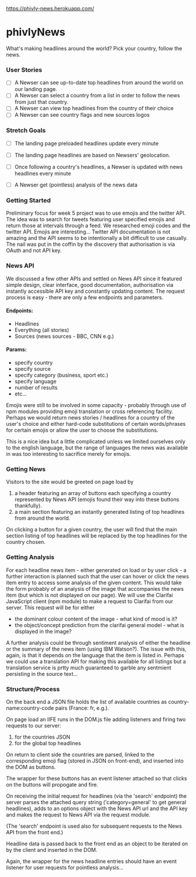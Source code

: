 https://phivly-news.herokuapp.com/

# phivlyNews

What's making headlines around the world? Pick your country, follow the news.

### User Stories

-   [ ]  A Newser can see up-to-date top headlines from around the world on our landing page.
-   [ ]  A Newser can select a country from a list in order to follow the news from just that country.
-   [ ]  A Newser can view top headlines from the country of their choice
-   [ ]  A Newser can see country flags and new sources logos

### Stretch Goals

-   [ ]  The landing page preloaded headlines update every minute
-   [ ]  The landing page headlines are based on Newsers' geolocation.
-   [ ]  Once following a country's headlines, a Newser is updated with news headlines every minute
-   [ ]  A Newser get (pointless) analysis of the news data


### Getting Started

Preliminary focus for week 5 project was to use emojis and the twitter API. The idea was to search for tweets featuring user specified emojis and return those at intervals through a feed. We researched emoji codes and the twitter API. Emojis are interesting... Twitter API documentation is not amazing and the API seems to be intentionally a bit difficult to use casually. The nail was put in the coffin by the discovery that authorisation is via OAuth and not API key.

### News API

We discussed a few other APIs and settled on News API since it featured simple design, clear interface, good documentation, authorisation via instantly accessible API key and constantly updating content. The request process is easy - there are only a few endpoints and parameters.

#### Endpoints:
* Headlines
* Everything (all stories)
* Sources (news sources - BBC, CNN e.g.)

#### Params:
* specify country
* specify source
* specify category (business, sport etc.)
* specify language
* number of results
* etc...


Emojis were still to be involved in some capacity - probably through use of npm modules providing emoji translation or cross referencing facility. Perhaps we would return news stories / headlines for a country of the user's choice and either hard-code substitutions of certain words/phrases for certain emojis or allow the user to choose the substitutions.

This is a nice idea but a little complicated unless we limited ourselves only to the english language, but the range of languages the news was available in was too interesting to sacrifice merely for emojis.

### Getting News

Visitors to the site would be greeted on page load by
1. a header featuring an array of buttons each specifying a country represented by News API (emojis found their way into these buttons thankfully).
2. a main section featuring an instantly generated listing of top headlines from around the world.

On clicking a button for a given country, the user will find that the main section listing of top headlines will be replaced by the top headlines for the country chosen.

### Getting Analysis

For each headline news item - either generated on load or by user click - a further interaction is planned such that the user can hover or click the news item entry to access some analysis of the given content. This would take the form probably of an analysis of the image that accompanies the news item (but which is not displayed on our page). We will use the Clarifai JavaScript client (npm module) to make a request to Clarifai from our server. This request will be for either
* the dominant colour content of the image - what kind of mood is it?
* the object/concept prediction from the clarifai general model - what is displayed in the image?

A further analysis could be through sentiment analysis of either the headline or the summary of the news item (using IBM Watson?). The issue with this, again, is that it depends on the language that the item is listed in. Perhaps we could use a translation API for making this available for all listings but a translation service is prtty much guaranteed to garble any sentmient persisting in the source text...

### Structure/Process

On the back end a JSON file holds the list of available countries as country-name:country-code pairs (France: fr, e.g.).

On page load an IIFE runs in the DOM.js file adding listeners and firing two requests to our server:
1. for the countries JSON
2. for the global top headlines

On return to client side the countries are parsed, linked to the corresponding emoji flag (stored in JSON on front-end), and inserted into the DOM as buttons.

The wrapper for these buttons has an event listener attached so that clicks on the buttons will propogate and fire.

On receiving the initial request for headlines (via the 'search' endpoint) the server parses the attached query string ('category=general' to get general headlines), adds to an options object with the News API url and the API key and makes the request to News API via the request module.

(The 'search' endpoint is used also for subsequent requests to the News API from the front end.)

Headline data is passed back to the front end as an object to be iterated on by the client and inserted in the DOM.

Again, the wrapper for the news headline entries should have an event listener for user requests for pointless analysis...

